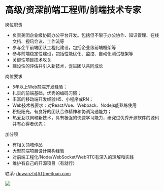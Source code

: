 # 高级/资深前端工程师/前端技术专家

岗位职责
- 负责美团企业级协同办公平台开发。包括但不限于办公协作、知识管理、在线文档、视讯会议、工作流等
- 参与企平前端团队工程化建设，包括企业级前端框架等
- 参与前端稳定性建设，包括性能优化、监控、自动化测试框架等
- 关键性项目技术攻关
- 建设性的评估并引入新技术，促进团队共同成长

岗位要求
- 5年以上Web前端开发经验；
- 扎实的前端基础，优秀的编码习惯；
- 丰富的移动端开发经验H5、小程序或RN；
- Web技术栈要求：对React/Vue、Webpack、Nodejs能熟练使用
- 积极阳光，有良好的团队合作精神和协调沟通能力；
- 热爱互联网和新技术，具有极强的快速学习能力，研究过优秀开源软件的源码并有心得者优先；

加分项
- 有相关领域作品
- 大型前端项目设计架构经验
- 对前端工程化/Node/WebSocket/WebRTC有深入的理解和实践
- 维护有自己的开源项目（有就行）


联系: [duwanzhi[AT]meituan.com](mailto://duwanzhi@meituan.com)

<img src="https://http2.the520.cn/_.gif"/>
